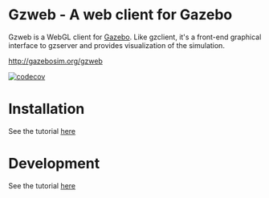 # Gzweb - A web client for Gazebo

Gzweb is a WebGL client for [Gazebo](http://gazebosim.org). Like gzclient, it's a front-end graphical interface to gzserver and provides visualization of the simulation.

http://gazebosim.org/gzweb

[![codecov](https://codecov.io/gh/osrf/gzweb/branch/master/graph/badge.svg)](https://codecov.io/gh/osrf/gzweb)

# Installation

See the tutorial [here](http://gazebosim.org/tutorials?tut=gzweb_install&cat=gzweb)

# Development

See the tutorial [here](http://gazebosim.org/tutorials?tut=gzweb_development&cat=gzweb)

